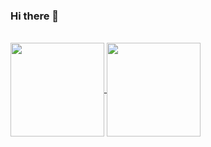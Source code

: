### Hi there 👋

</br>

<a href="https://github.com/ljnazar">
  <img height="150" align="center" src="https://github-readme-stats-git-masterrstaa-rickstaa.vercel.app/api?username=ljnazar&show_icons=true&hide=issues,contribs&theme=dark#gh-dark-mode-only" />
</a>

<a href="https://github.com/ljnazar">
  <img height="150" align="center" src="https://github-readme-stats-git-masterrstaa-rickstaa.vercel.app/api/top-langs/?username=ljnazar&langs_count=6&layout=compact&theme=dark#gh-dark-mode-only" />
</a>

<!--
**ljnazar/ljnazar** is a ✨ _special_ ✨ repository because its `README.md` (this file) appears on your GitHub profile.

Here are some ideas to get you started:

- 🔭 I’m currently working on ...
- 🌱 I’m currently learning ...
- 👯 I’m looking to collaborate on ...
- 🤔 I’m looking for help with ...
- 💬 Ask me about ...
- 📫 How to reach me: ...
- 😄 Pronouns: ...
- ⚡ Fun fact: ...
-->
